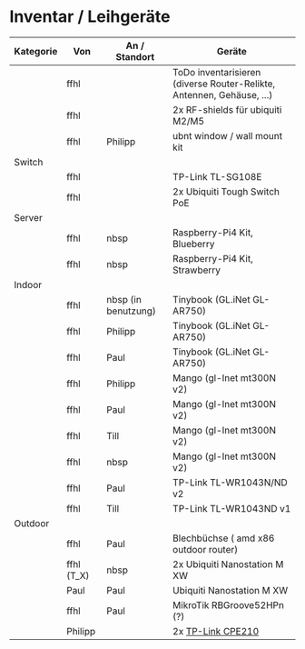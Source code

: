 # Inventar / Leihgeräte

| Kategorie | Von        | An / Standort       | Geräte                                                                |
|-----------|------------|---------------------|-----------------------------------------------------------------------|
|           | ffhl       |                     | ToDo inventarisieren (diverse Router-Relikte, Antennen, Gehäuse, ...) |
|           | ffhl       |                     | 2x RF-shields für ubiquiti M2/M5                                      |
|           | ffhl       | Philipp             | ubnt window / wall mount kit                                          |
| Switch    |            |                     |                                                                       |
|           | ffhl       |                     | TP-Link TL-SG108E                                                     |
|           | ffhl       |                     | 2x Ubiquiti Tough Switch PoE                                          |
| Server    |            |                     |                                                                       |
|           | ffhl       | nbsp                | Raspberry-Pi4 Kit, Blueberry                                          |
|           | ffhl       | nbsp                | Raspberry-Pi4 Kit, Strawberry                                         |
| Indoor    |            |                     |                                                                       |
|           | ffhl       | nbsp (in benutzung) | Tinybook (GL.iNet GL-AR750)                                           |
|           | ffhl       | Philipp             | Tinybook (GL.iNet GL-AR750)                                           |
|           | ffhl       | Paul                | Tinybook (GL.iNet GL-AR750)                                           |
|           | ffhl       | Philipp             | Mango (gl-Inet mt300N v2)                                             |
|           | ffhl       | Paul                | Mango (gl-Inet mt300N v2)                                             |
|           | ffhl       | Till                | Mango (gl-Inet mt300N v2)                                             |
|           | ffhl       | nbsp                | Mango (gl-Inet mt300N v2)                                             |
|           | ffhl       | Paul                | TP-Link TL-WR1043N/ND v2                                              |
|           | ffhl       | Till                | TP-Link TL-WR1043ND v1                                                |
| Outdoor   |            |                     |                                                                       |
|           | ffhl       | Paul                | Blechbüchse ( amd x86 outdoor router)                                 |
|           | ffhl (T_X) | nbsp                | 2x Ubiquiti Nanostation M XW                                          |
|           | Paul       | Paul                | Ubiquiti Nanostation M XW                                             |
|           | ffhl       | Paul                | MikroTik RBGroove52HPn (?)                                            |
|           | Philipp    |                     | 2x [TP-Link CPE210](https://wiki.freifunk.net/TP-Link_CPE210)         |
